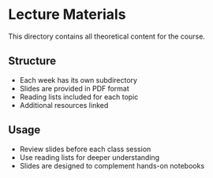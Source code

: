 # Lecture Materials

This directory contains all theoretical content for the course.

## Structure
- Each week has its own subdirectory
- Slides are provided in PDF format
- Reading lists included for each topic
- Additional resources linked

## Usage
- Review slides before each class session
- Use reading lists for deeper understanding
- Slides are designed to complement hands-on notebooks
